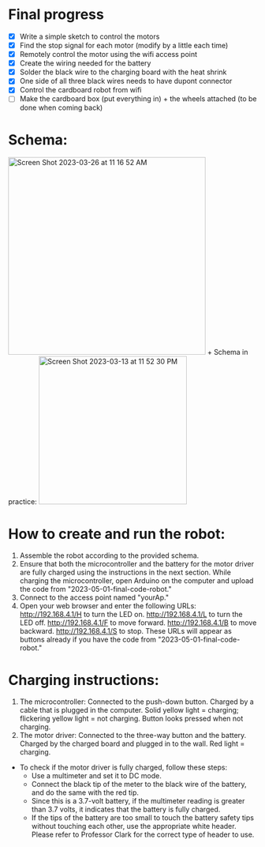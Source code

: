 # Final progress
- [x] Write a simple sketch to control the motors
- [x] Find the stop signal for each motor (modify by a little each time)
- [x] Remotely control the motor using the wifi access point
- [x] Create the wiring needed for the battery
- [x] Solder the black wire to the charging board with the heat shrink
- [x] One side of all three black wires needs to have dupont connector
- [x] Control the cardboard robot from wifi
- [ ] Make the cardboard box (put everything in) + the wheels attached (to be done when coming back)

# Schema:
 <img width="400" alt="Screen Shot 2023-03-26 at 11 16 52 AM" src="https://user-images.githubusercontent.com/79251745/227795826-fdba7b32-bdb4-47f2-a40b-6937271902b9.png">
  + Schema in practice:
<img width="300" alt="Screen Shot 2023-03-13 at 11 52 30 PM" src="https://user-images.githubusercontent.com/79251745/224919191-448749df-7f8f-4e57-9c54-6ef20f5a5f02.png">

# How to create and run the robot:
1. Assemble the robot according to the provided schema. 
2. Ensure that both the microcontroller and the battery for the motor driver are fully charged using the instructions in the next section. While charging the microcontroller, open Arduino on the computer and upload the code from "2023-05-01-final-code-robot."
3. Connect to the access point named "yourAp."
4. Open your web browser and enter the following URLs:
    http://192.168.4.1/H to turn the LED on.
    http://192.168.4.1/L to turn the LED off.
    http://192.168.4.1/F to move forward.
    http://192.168.4.1/B to move backward.
    http://192.168.4.1/S to stop.
These URLs will appear as buttons already if you have the code from "2023-05-01-final-code-robot."

# Charging instructions:
1. The microcontroller: Connected to the push-down button. Charged by a cable that is plugged in the computer. Solid yellow light = charging; flickering yellow light = not charging. Button looks pressed when not charging.
2. The motor driver: Connected to the three-way button and the battery. Charged by the charged board and plugged in to the wall. Red light = charging. 
  + To check if the motor driver is fully charged, follow these steps:
    + Use a multimeter and set it to DC mode.
    + Connect the black tip of the meter to the black wire of the battery, and do the same with the red tip.
    + Since this is a 3.7-volt battery, if the multimeter reading is greater than 3.7 volts, it indicates that the battery is fully charged.
    + If the tips of the battery are too small to touch the battery safety tips without touching each other, use the appropriate white header. Please refer to Professor Clark for the correct type of header to use.
